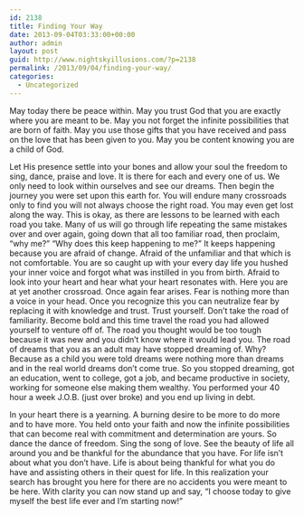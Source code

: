 ```yaml
---
id: 2138
title: Finding Your Way
date: 2013-09-04T03:33:00+00:00
author: admin
layout: post
guid: http://www.nightskyillusions.com/?p=2138
permalink: /2013/09/04/finding-your-way/
categories:
  - Uncategorized
---
```

May today there be peace within. May you trust God that you are exactly where you are meant to be. May you not forget the infinite possibilities that are born of faith. May you use those gifts that you have received and pass on the love that has been given to you. May you be content knowing you are a child of God.

Let His presence settle into your bones and allow your soul the freedom to sing, dance, praise and love. It is there for each and every one of us. We only need to look within ourselves and see our dreams. Then begin the journey you were set upon this earth for. You will endure many crossroads only to find you will not always choose the right road. You may even get lost along the way. This is okay, as there are lessons to be learned with each road you take. Many of us will go through life repeating the same mistakes over and over again, going down that all too familiar road, then proclaim, &#8220;why me?&#8221; &#8220;Why does this keep happening to me?&#8221; It keeps happening because you are afraid of change. Afraid of the unfamiliar and that which is not comfortable. You are so caught up with your every day life you hushed your inner voice and forgot what was instilled in you from birth. Afraid to look into your heart and hear what your heart resonates with. Here you are at yet another crossroad. Once again fear arises. Fear is nothing more than a voice in your head. Once you recognize this you can neutralize fear by replacing it with knowledge and trust. Trust yourself. Don&#8217;t take the road of familiarity. Become bold and this time travel the road you had allowed yourself to venture off of. The road you thought would be too tough because it was new and you didn&#8217;t know where it would lead you. The road of dreams that you as an adult may have stopped dreaming of. Why? Because as a child you were told dreams were nothing more than dreams and in the real world dreams don&#8217;t come true. So you stopped dreaming, got an education, went to college, got a job, and became productive in society, working for someone else making them wealthy. You performed your 40 hour a week J.O.B. (just over broke) and you end up living in debt.

In your heart there is a yearning. A burning desire to be more to do more and to have more. You held onto your faith and now the infinite possibilities that can become real with commitment and determination are yours. So dance the dance of freedom. Sing the song of love. See the beauty of life all around you and be thankful for the abundance that you have. For life isn&#8217;t about what you don&#8217;t have. Life is about being thankful for what you do have and assisting others in their quest for life. In this realization your search has brought you here for there are no accidents you were meant to be here. With clarity you can now stand up and say, &#8220;I choose today to give myself the best life ever and I&#8217;m starting now!&#8221;